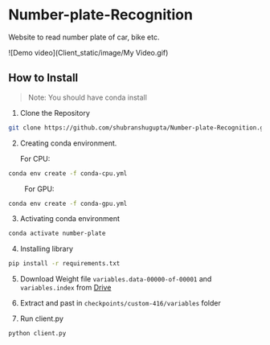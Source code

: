# Number-plate-Recognition
Website to read number plate of car, bike etc.

![Demo video](Client_static/image/My Video.gif)

## How to Install

> Note: You should have conda install

1. Clone the Repository

```bash
git clone https://github.com/shubranshugupta/Number-plate-Recognition.git
```

2. Creating conda environment.

    For CPU:

```bash
conda env create -f conda-cpu.yml
```

&ensp;&ensp;&ensp;&ensp; For GPU:

```bash
conda env create -f conda-gpu.yml
```

3. Activating conda environment

```bash
conda activate number-plate
```

4. Installing library

```bash
pip install -r requirements.txt
```

5. Download Weight file `variables.data-00000-of-00001` and `variables.index` from <a href='https://drive.google.com/drive/folders/1-1qgUIMvZ9SD56Y8_TQYiC076ppYuYcv?usp=sharing'>Drive</a>

6. Extract and past in `checkpoints/custom-416/variables` folder

7. Run client.py

```bash
python client.py
```
